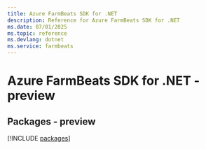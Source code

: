 ```yaml
---
title: Azure FarmBeats SDK for .NET
description: Reference for Azure FarmBeats SDK for .NET
ms.date: 07/01/2025
ms.topic: reference
ms.devlang: dotnet
ms.service: farmbeats
---
```

# Azure FarmBeats SDK for .NET - preview
## Packages - preview
[!INCLUDE [packages](farmbeats-index.md)]